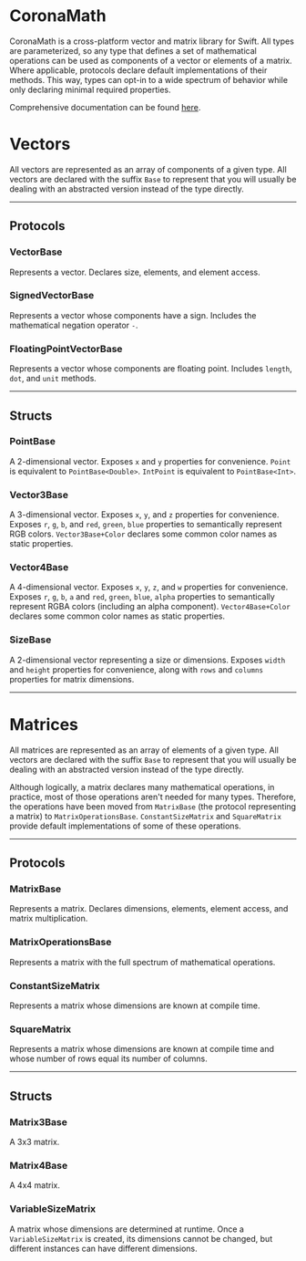 # CoronaMath

CoronaMath is a cross-platform vector and matrix library for Swift. All types are parameterized, so any type that defines a set of mathematical operations can be used as components of a vector or elements of a matrix. Where applicable, protocols declare default implementations of their methods. This way, types can opt-in to a wide spectrum of behavior while only declaring minimal required properties.

Comprehensive documentation can be found [here](https://coopercorona.github.io/CoronaMath/).

# Vectors
All vectors are represented as an array of components of a given type. All vectors are declared with the suffix `Base` to represent that you will usually be dealing with an abstracted version instead of the type directly.

---
## Protocols

### VectorBase
Represents a vector. Declares size, elements, and element access.

### SignedVectorBase
Represents a vector whose components have a sign. Includes the mathematical negation operator `-`.

### FloatingPointVectorBase
Represents a vector whose components are floating point. Includes `length`, `dot`, and `unit` methods.

---
## Structs

### PointBase
A 2-dimensional vector. Exposes `x` and `y` properties for convenience.  `Point` is equivalent to `PointBase<Double>`. `IntPoint` is equivalent to `PointBase<Int>`.

### Vector3Base
A 3-dimensional vector. Exposes `x`, `y`, and `z` properties for convenience. Exposes `r`, `g`, `b`, and `red`, `green`, `blue` properties to semantically represent RGB colors. `Vector3Base+Color` declares some common color names as static properties.

### Vector4Base
A 4-dimensional vector. Exposes `x`, `y`, `z`, and `w` properties for convenience. Exposes `r`, `g`, `b`, `a` and `red`, `green`, `blue`, `alpha` properties to semantically represent RGBA colors (including an alpha component). `Vector4Base+Color` declares some common color names as static properties.

### SizeBase
A 2-dimensional vector representing a size or dimensions. Exposes `width` and `height` properties for convenience, along with `rows` and `columns` properties for matrix dimensions.

---

# Matrices
All matrices are represented as an array of elements of a given type. All vectors are declared with the suffix `Base` to represent that you will usually be dealing with an abstracted version instead of the type directly.

Although logically, a matrix declares many mathematical operations, in practice, most of those operations aren't needed for many types. Therefore, the operations have been moved from `MatrixBase` (the protocol representing a matrix) to `MatrixOperationsBase`. `ConstantSizeMatrix` and `SquareMatrix` provide default implementations of some of these operations.

---
## Protocols

### MatrixBase
Represents a matrix. Declares dimensions, elements, element access, and matrix multiplication.

### MatrixOperationsBase
Represents a matrix with the full spectrum of mathematical operations.

### ConstantSizeMatrix
Represents a matrix whose dimensions are known at compile time.

### SquareMatrix
Represents a matrix whose dimensions are known at compile time and whose number of rows equal its number of columns.

---
## Structs

### Matrix3Base
A 3x3 matrix.

### Matrix4Base
A 4x4 matrix.

### VariableSizeMatrix
A matrix whose dimensions are determined at runtime. Once a `VariableSizeMatrix` is created, its dimensions cannot be changed, but different instances can have different dimensions.
